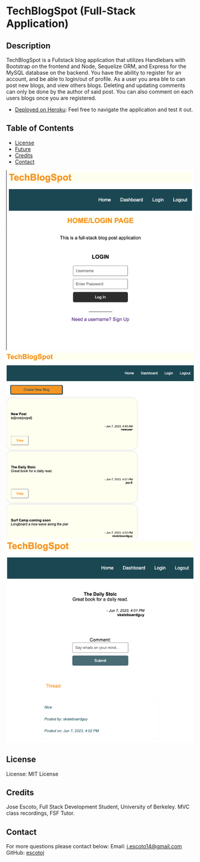 # TechBlogSpot (Full-Stack Application)

## Description

TechBlogSpot is a Fullstack blog application that utilizes Handlebars with Bootstrap on the frontend and Node,  Sequelize ORM, and Express for the MySQL database on the backend.
You have the ability to register for an account, and be able to login/out of profile. As a user you area ble to can post new blogs, and view others blogs. Deleting and updating comments can only be done by the author of said post. You can also comment on each users blogs once you are registered.

- [Deployed on Heroku](https://techblogspot-je.herokuapp.com/): Feel free to navigate the application and test it out.

## Table of Contents

- [License](#License)
- [Future](#Future)
- [Credits](#Credits)
- [Contact](#Contact)

![TechBlogSpot](public/images/techblogspot.png)
![](public/images/techblogspot2.png)
![](public/images/techblogspot3.png)

## License

License: MIT License

## Credits

Jose Escoto, Full Stack Development Student, University of Berkeley. MVC class recordings, FSF Tutor. 

## Contact

For more questions please contact below:
Email: j.escoto14@gmail.com
GitHub: [escotoj](https://github.com/escotoj)

